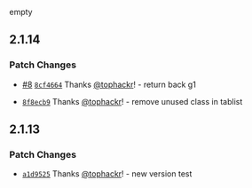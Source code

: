 empty

## 2.1.14

### Patch Changes

- [#8](https://github.com/tophackr-test/tmaui-test/pull/8) [`8cf4664`](https://github.com/tophackr-test/tmaui-test/commit/8cf46648d8be6e63610aadfb0ee6df672fa5dd5f) Thanks [@tophackr](https://github.com/tophackr)! - return back g1

- [`8f8ecb9`](https://github.com/tophackr-test/tmaui-test/commit/8f8ecb9169cde0cce98ed8ef370932f7d36a918b) Thanks [@tophackr](https://github.com/tophackr)! - remove unused class in tablist

## 2.1.13

### Patch Changes

- [`a1d9525`](https://github.com/tophackr-test/tmaui-test/commit/a1d952548f8b07019560c6c4a4f0be81107b095a) Thanks [@tophackr](https://github.com/tophackr)! - new version test
